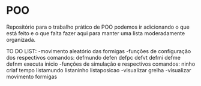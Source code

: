 # POO

Repositório para o trabalho prático de POO podemos ir adicionando o que está feito e o que falta fazer aqui para manter 
uma lista moderadamente organizada.

TO DO LIST:
-movimento aleatório das formigas
-funções de configuração dos respectivos comandos:
	defmundo
	defen
	defpc
	defvt
	defmi
	defme
	defnm
	executa
	inicio
-funções de simulação e respectivos comandos:
	ninho
	criaf
	tempo
	listamundo
	listaninho
	listaposicao
-visualizar grelha
-visualizar movimento formigas
